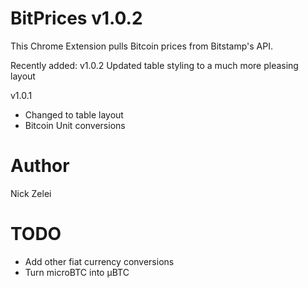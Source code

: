 BitPrices v1.0.2
=============
This Chrome Extension pulls Bitcoin prices from Bitstamp's API.

Recently added:
v1.0.2
Updated table styling to a much more pleasing layout

v1.0.1
- Changed to table layout
- Bitcoin Unit conversions

Author
=============
Nick Zelei

TODO
============
- Add other fiat currency conversions
- Turn microBTC into μBTC